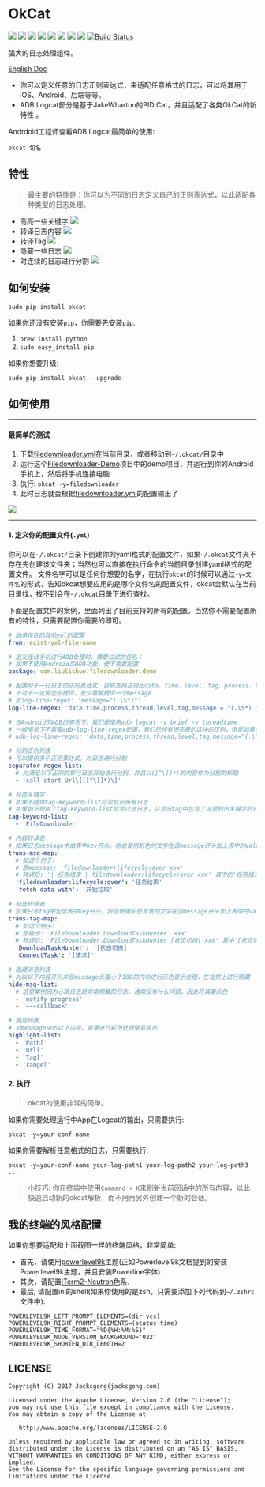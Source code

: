 # OkCat

![](https://img.shields.io/badge/log-any%20format-orange.svg)
![](https://img.shields.io/badge/log-android-orange.svg)
![](https://img.shields.io/badge/log-ios-orange.svg)
![](https://img.shields.io/badge/log-backend-orange.svg)
![](https://img.shields.io/badge/license-Apache2-blue.svg)
[![](https://img.shields.io/badge/readme-English-blue.svg)](https://github.com/Jacksgong/okcat)
[![](https://img.shields.io/badge/readme-中文-blue.svg)](https://github.com/Jacksgong/okcat/blob/master/README-zh.md)
[![](https://img.shields.io/badge/pip-v1.1.4%20okcat-yellow.svg)](https://pypi.python.org/pypi/OkCat)
[![Build Status](https://travis-ci.org/Jacksgong/okcat.svg?branch=master)](https://travis-ci.org/Jacksgong/okcat)

强大的日志处理组件。

[English Doc](https://github.com/Jacksgong/okcat)

- 你可以定义任意的日志正则表达式，来适配任意格式的日志，可以将其用于iOS、Android、后端等等。
- ADB Logcat部分是基于JakeWharton的PID Cat，并且适配了各类OkCat的新特性 。

Andrdoid工程师查看ADB Logcat最简单的使用:

```shell
okcat 包名
```

## 特性

> 最主要的特性是：你可以为不同的日志定义自己的正则表达式，以此适配各种类型的日志处理。

- 高亮一些关键字
![](https://github.com/Jacksgong/okcat/raw/master/arts/highlight-demo.png)
- 转译日志内容
![](https://github.com/Jacksgong/okcat/raw/master/arts/trans-msg-demo.png)
- 转译Tag
![](https://github.com/Jacksgong/okcat/raw/master/arts/trans-tag-demo.png)
- 隐藏一些日志
![](https://github.com/Jacksgong/okcat/raw/master/arts/hide-msg-demo.png)
- 对连续的日志进行分割
![](https://github.com/Jacksgong/okcat/raw/master/arts/separate-demo.png)

## 如何安装

```shell
sudo pip install okcat
```

如果你还没有安装`pip`，你需要先安装`pip`:

1. `brew install python`
2. `sudo easy_install pip`

如果你想要升级:

```
sudo pip install okcat --upgrade
```

## 如何使用

---

#### 最简单的测试

1. 下载[filedownloader.yml](https://github.com/Jacksgong/okcat/raw/master/demo-conf/filedownloader.yml)在当前目录，或者移动到`~/.okcat/`目录中
3. 运行这个[Filedownloader-Demo](https://github.com/lingochamp/FileDownloader)项目中的demo项目，并运行到你的Android手机上，然后将手机连接电脑
4. 执行: `okcat -y=filedownloader`
5. 此时日志就会根据[filedownloader.yml](https://github.com/Jacksgong/okcat/raw/master/demo-conf/filedownloader.yml)的配置输出了

![](https://github.com/Jacksgong/okcat/raw/master/arts/demo.png)

---

#### 1. 定义你的配置文件(`.yml`)

你可以在`~/.okcat/`目录下创建你的yaml格式的配置文件，如果`~/.okcat`文件夹不存在先创建该文件夹；当然也可以直接在执行命令的当前目录创建yaml格式的配置文件。
文件名字可以是任何你想要的名字，在执行`okcat`的时候可以通过`-y=文件名`的形式，告知okcat想要应用的是哪个文件名的配置文件，okcat会默认在当前目录找，找不到会在`~/.okcat`目录下进行查找。

下面是配置文件的案例，里面列出了目前支持的所有的配置，当然你不需要配置所有的特性，只需要配置你需要的即可。

```yml
# 继承存在的其他yml的配置
from: exist-yml-file-name

# 定义连线手机进行ADB处理时，需要过滤的包名；
# 如果不使用Android的ADB功能，便不需要配置
package: com.liulishuo.filedownloader.demo

# 配置对于一行日志的正则表达式，目前支持正则出data、time、level、tag、process、thread、message
# 不过不一定要全部提供，至少需要提供一个message
# 如log-line-regex: 'message="(.\S*)"'
log-line-regex: 'data,time,process,thread,level,tag,message = "(.\S*) *(.\S*) *(\d*) *(\d*) *([A-Z]) *([^:]*): *(.*?)$"'

# 在Android的ADB的情况下，我们是使用adb logcat -v brief -v threadtime
# 一般情况下不需要adb-log-line-regex配置，我们已经有很完善的这块的正则，但是如果对这个需要特别定制便可以使用以下定制
# adb-log-line-regex: 'data,time,process,thread,level,tag,message="(.\S*) *(.\S*) *(\d*) *(\d*) *([A-Z]) *([^:]*): *(.*?)$"'

# 分割正则列表
# 可以提供多个正则表达式，对日志进行分割
separator-regex-list:
  # 对满足以下正则的那行日志开始进行分割，并且以([^\]]*)的内容作为分割的标题
  - 'call start Url\[([^\]]*)\]'

# 标签关键字
# 如果不提供tag-keyword-list将会显示所有日志
# 如果如下提供了tag-keyword-list将会过滤日志，只显示tag中包含了这里列出关键字的日志
tag-keyword-list:
  - 'FileDownloader'

# 内容转译表
# 如果日志message中由表中key开头，将会使用彩色的文字在该message开头加上表中的value
trans-msg-map:
  # 如这个例子:
  # 原message: 'filedownloader:lifecycle:over xxx'
  # 转译后: '| 任务结束 | filedownloader:lifecycle:over xxx' 其中的'任务结束'会使用彩色的文字显示
  'filedownloader:lifecycle:over': '任务结束'
  'fetch data with': '开始拉取'

# 标签转译表
# 如果日志tag中包含表中key开头，将会使用彩色背景的文字在该message开头加上表中的value
trans-tag-map:
  # 如这个例子:
  # 原输出: 'FileDownloader.DownloadTaskHunter  xxx'
  # 转译后: 'FileDownloader.DownloadTaskHunter [状态切换] xxx' 其中'[状态切换]'会使用彩色背景
  'DownloadTaskHunter': '[状态切换]'
  'ConnectTask': '[请求]'

# 隐藏消息列表
# 对以以下内容开头并且message长度小于100的内功进行灰色显示处理，在视觉上进行隐藏
hide-msg-list:
  # 这里案例因为心跳日志是非常频繁的日志，通常没有什么问题，因此将其着灰色
  - 'notify progress'
  - '~~~callback'

# 高亮列表
# 对message中的以下内容，背景进行彩色处理使其高亮
highlight-list:
  - 'Path['
  - 'Url['
  - 'Tag['
  - 'range['
```

#### 2. 执行

> okcat的使用非常的简单。

如果你需要处理运行中App在Logcat的输出，只需要执行:

```shell
okcat -y=your-conf-name
```

如果你需要解析任意格式的日志，只需要执行:

```shell
okcat -y=your-conf-name your-log-path1 your-log-path2 your-log-path3 ... 
```

> 小技巧: 你在终端中使用`Command + K`来刷新当前回话中的所有内容，以此快速启动新的okcat解析，而不用再另外创建一个新的会话。

## 我的终端的风格配置

如果你想要适配和上面截图一样的终端风格，非常简单:

- 首先，请使用[powerlevel9k](https://github.com/bhilburn/powerlevel9k)主题(正如Powerlevel9k文档提到的安装Powerlevel9k主题，并且安装Powerline字体).
- 其次，请配置[iTerm2-Neutron](https://github.com/Ch4s3/iTerm2-Neutron)色系.
- 最后, 请配置ini的shell(如果你使用的是zsh，只需要添加下列代码到`~/.zshrc`文件中):
```
POWERLEVEL9K_LEFT_PROMPT_ELEMENTS=(dir vcs)
POWERLEVEL9K_RIGHT_PROMPT_ELEMENTS=(status time)
POWERLEVEL9K_TIME_FORMAT="%D{%H:%M:%S}"
POWERLEVEL9K_NODE_VERSION_BACKGROUND='022'
POWERLEVEL9K_SHORTEN_DIR_LENGTH=2
```

## LICENSE

```
Copyright (C) 2017 Jacksgong(jacksgong.com)

Licensed under the Apache License, Version 2.0 (the "License");
you may not use this file except in compliance with the License.
You may obtain a copy of the License at

   http://www.apache.org/licenses/LICENSE-2.0

Unless required by applicable law or agreed to in writing, software
distributed under the License is distributed on an "AS IS" BASIS,
WITHOUT WARRANTIES OR CONDITIONS OF ANY KIND, either express or implied.
See the License for the specific language governing permissions and
limitations under the License.
```
